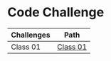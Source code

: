 # Code Challenge

| Challenges |      Path     |
| ---------- | :-----------: |
| Class 01   | [Class 01](./codeChallenge1.md)  |


